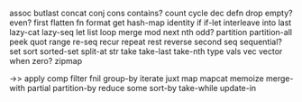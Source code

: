 assoc
butlast
concat
conj
cons
contains?
count
cycle
dec
defn
drop
empty?
even?
first
flatten
fn
format
get
hash-map
identity
if
if-let
interleave
into
last
lazy-cat
lazy-seq
let
list
loop
merge
mod
next
nth
odd?
partition
partition-all
peek
quot
range
re-seq
recur
repeat
rest
reverse
second
seq
sequential?
set
sort
sorted-set
split-at
str
take
take-last
take-nth
type
vals
vec
vector
when
zero?
zipmap

->>
apply
comp
filter
fnil
group-by
iterate
juxt
map
mapcat
memoize
merge-with
partial
partition-by
reduce
some
sort-by
take-while
update-in